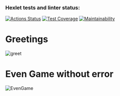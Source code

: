 ### Hexlet tests and linter status:
[![Actions Status](https://github.com/stdn1/java-project-61/actions/workflows/hexlet-check.yml/badge.svg)](https://github.com/stdn1/java-project-61/actions)
[![Test Coverage](https://api.codeclimate.com/v1/badges/d596c94463d2a509e5ff/test_coverage)](https://codeclimate.com/github/stdn1/java-project-61/test_coverage)
[![Maintainability](https://api.codeclimate.com/v1/badges/d596c94463d2a509e5ff/maintainability)](https://codeclimate.com/github/stdn1/java-project-61/maintainability)

# Greetings
![greet](https://github.com/user-attachments/assets/fd3c35b9-ee9f-4da1-9238-a269c6538efc)

# Even Game without error
![EvenGame](https://github.com/user-attachments/assets/554da696-59d9-46df-acc3-1d6ef0db35b8)


